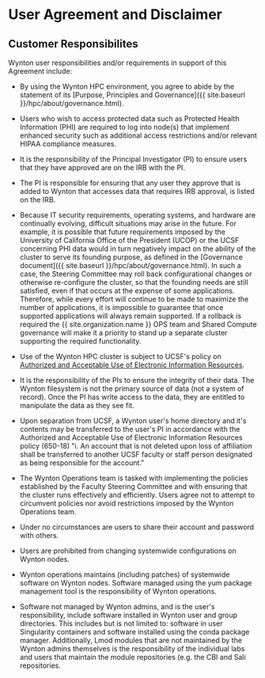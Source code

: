 # User Agreement and Disclaimer

## Customer Responsibilites

Wynton user responsibilities and/or requirements in support of this Agreement include:

- By using the Wynton HPC environment, you agree to abide by the
statement of its [Purpose, Principles and Governance]({{ site.baseurl
}}/hpc/about/governance.html).

- Users who wish to access protected data such as Protected Health
Information (PHI) are required to log into node(s) that implement
enhanced security such as additional access restrictions and/or
relevant HIPAA compliance measures.

- It is the responsibility of the Principal Investigator (PI) to ensure
users that they have approved are on the IRB with the PI.

- The PI is responsible for ensuring that any user they approve that is
added to Wynton that accesses data that requires IRB approval, is
listed on the IRB.

- Because IT security requirements, operating systems, and hardware are
continually evolving, difficult situations may arise in the
future. For example, it is possible that future requirements imposed
by the University of California Office of the President (UCOP) or the
UCSF concerning PHI data would in turn negatively impact on the
ability of the cluster to serve its founding purpose, as defined in
the [Governance document]({{ site.baseurl
}}/hpc/about/governance.html). In such a case, the Steering Committee
may roll back configurational changes or otherwise re-configure the
cluster, so that the founding needs are still satisfied, even if that
occurs at the expense of some applications. Therefore, while every
effort will continue to be made to maximize the number of
applications, it is impossible to guarantee that once supported
applications will always remain supported. If a rollback is required
the {{ site.organization.name }} OPS team and Shared Compute
governance will make it a priority to stand up a separate cluster
supporting the required functionality.

- Use of the Wynton HPC cluster is subject to UCSF's policy on
[Authorized and Acceptable Use of Electronic Information Resources].

- It is the responsibility of the PIs to ensure the integrity of their
data. The Wynton filesystem is not the primary source of data (not a
system of record). Once the PI has write access to the data, they are
entitled to manipulate the data as they see fit.

- Upon separation from UCSF, a Wynton user's home directory and it's
contents may be transferred to the user's PI in accordance with the
Authorized and Acceptable Use of Electronic Information Resources
policy (650-18) "i. An account that is not deleted upon loss of
affiliation shall be transferred to another UCSF faculty or staff
person designated as being responsible for the account."

- The Wynton Operations team is tasked with implementing the policies
established by the Faculty Steering Committee and with ensuring that
the cluster runs effectively and efficiently. Users agree not to
attempt to circumvent policies nor avoid restrictions imposed by the
Wynton Operations team.

- Under no circumstances are users to share their account and password
with others.

- Users are prohibited from changing systemwide configurations on Wynton nodes.

- Wynton operations maintains (including patches) of systemwide software on Wynton nodes. Software managed using the yum package management tool is the responsibility of Wynton operations.  

- Software not managed by Wynton admins, and is the user's responsibility, include software installed in Wynton user and group directories. This includes but is not limited to: software in user Singularity containers and software installed using the conda package manager. Additionally, Lmod modules that are not maintained by the Wynton admins themselves is the responsibility of the individual labs and users that maintain the module repositories (e.g. the CBI and Sali repositories.

[Authorized and Acceptable Use of Electronic Information Resources]: https://policies.ucsf.edu/policy/650-18
